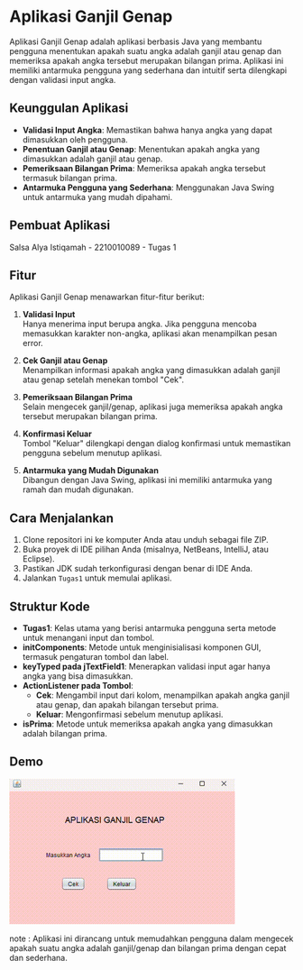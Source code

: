 # Aplikasi Ganjil Genap

Aplikasi Ganjil Genap adalah aplikasi berbasis Java yang membantu pengguna menentukan apakah suatu angka adalah ganjil atau genap dan memeriksa apakah angka tersebut merupakan bilangan prima. Aplikasi ini memiliki antarmuka pengguna yang sederhana dan intuitif serta dilengkapi dengan validasi input angka.

## Keunggulan Aplikasi

- **Validasi Input Angka**: Memastikan bahwa hanya angka yang dapat dimasukkan oleh pengguna.
- **Penentuan Ganjil atau Genap**: Menentukan apakah angka yang dimasukkan adalah ganjil atau genap.
- **Pemeriksaan Bilangan Prima**: Memeriksa apakah angka tersebut termasuk bilangan prima.
- **Antarmuka Pengguna yang Sederhana**: Menggunakan Java Swing untuk antarmuka yang mudah dipahami.

## Pembuat Aplikasi

Salsa Alya Istiqamah - 2210010089 - Tugas 1

## Fitur

Aplikasi Ganjil Genap menawarkan fitur-fitur berikut:

1. **Validasi Input**  
   Hanya menerima input berupa angka. Jika pengguna mencoba memasukkan karakter non-angka, aplikasi akan menampilkan pesan error.

2. **Cek Ganjil atau Genap**  
   Menampilkan informasi apakah angka yang dimasukkan adalah ganjil atau genap setelah menekan tombol "Cek".

3. **Pemeriksaan Bilangan Prima**  
   Selain mengecek ganjil/genap, aplikasi juga memeriksa apakah angka tersebut merupakan bilangan prima.

4. **Konfirmasi Keluar**  
   Tombol "Keluar" dilengkapi dengan dialog konfirmasi untuk memastikan pengguna sebelum menutup aplikasi.

5. **Antarmuka yang Mudah Digunakan**  
   Dibangun dengan Java Swing, aplikasi ini memiliki antarmuka yang ramah dan mudah digunakan.

## Cara Menjalankan

1. Clone repositori ini ke komputer Anda atau unduh sebagai file ZIP.
2. Buka proyek di IDE pilihan Anda (misalnya, NetBeans, IntelliJ, atau Eclipse).
3. Pastikan JDK sudah terkonfigurasi dengan benar di IDE Anda.
4. Jalankan `Tugas1` untuk memulai aplikasi.

## Struktur Kode

- **Tugas1**: Kelas utama yang berisi antarmuka pengguna serta metode untuk menangani input dan tombol.
- **initComponents**: Metode untuk menginisialisasi komponen GUI, termasuk pengaturan tombol dan label.
- **keyTyped pada jTextField1**: Menerapkan validasi input agar hanya angka yang bisa dimasukkan.
- **ActionListener pada Tombol**:
  - **Cek**: Mengambil input dari kolom, menampilkan apakah angka ganjil atau genap, dan apakah bilangan tersebut prima.
  - **Keluar**: Mengonfirmasi sebelum menutup aplikasi.
- **isPrima**: Metode untuk memeriksa apakah angka yang dimasukkan adalah bilangan prima.

## Demo
![Demo GIF](img/tugas1.gif)

note : Aplikasi ini dirancang untuk memudahkan pengguna dalam mengecek apakah suatu angka adalah ganjil/genap dan bilangan prima dengan cepat dan sederhana.

